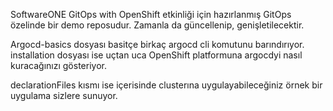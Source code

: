 SoftwareONE GitOps with OpenShift etkinliği için hazırlanmış GitOps özelinde bir demo reposudur.
Zamanla da güncellenip, genişletilecektir.

Argocd-basics dosyası basitçe birkaç argocd cli komutunu barındırıyor.
installation dosyası ise uçtan uca OpenShift platformuna argocdyi nasıl kuracağınızı gösteriyor.

declarationFiles kısmı ise içerisinde clusterına uygulayabileceğiniz örnek bir uygulama sizlere sunuyor.